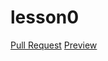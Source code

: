 # lesson0
[Pull Request](https://github.com/antoniakstepan/lesson0/pull/1/files)
[Preview](https://antoniakstepan.github.io/lesson0/)
